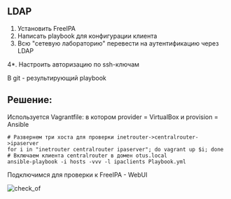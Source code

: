 LDAP
------------
1. Установить FreeIPA
2. Написать playbook для конфигурации клиента
3. Всю "сетевую лабораторию" перевести на аутентификацию через LDAP

4*. Настроить авторизацию по ssh-ключам

В git - результирующий playbook

Решение:
------
Используется Vagrantfile: в котором provider = VirtualBox и provision = Ansible

```
# Развернем три хоста для проверки inetrouter->centralrouter->ipaserver
for i in "inetrouter centralrouter ipaserver"; do vagrant up $i; done
# Включаем клиента centralrouter в домен otus.local
ansible-playbook -i hosts -vvv -l ipaclients Playbook.yml
```

Подключимся для проверки к FreeIPA - WebUI

![check_of]()
